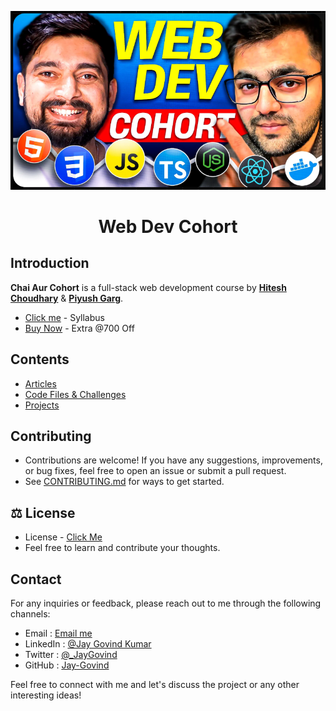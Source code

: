 <a href="https://courses.chaicode.com/">
  <p align=center>
    <img width = "800px" alt="network check karo apna" src="./assets/cohortImage.png">
  <p>
</a>

<h1 align="center">Web Dev Cohort</h1>

<h2 align="left">Introduction</h2>

**Chai Aur Cohort** is a full-stack web development course by **[Hitesh Choudhary](https://www.youtube.com/@chaiaurcode)** & **[Piyush Garg](https://www.youtube.com/@piyushgargdev)**.

- [Click me](https://piyushgargdev.notion.site/Web-Dev-Cohort-1-0-15c45a61dc0380588622c95aea90e7c8) - Syllabus
- [Buy Now](https://courses.chaicode.com/learn/fast-checkout/214297?priceId=0&code=JAY26738&is_affiliate=true&tc=JAY26738) - Extra @700 Off


<h2 align="left">Contents</h2>

- [Articles](./articles/README.md)
- [Code Files & Challenges](./Code%20Files%20&%20Challenges/README.md)
- [Projects](./projects/README.md)
  <br>

## Contributing

- Contributions are welcome! If you have any suggestions, improvements, or bug fixes, feel free to open an issue or submit a pull request.
- See [CONTRIBUTING.md](../CONTRIBUTING.md) for ways to get started.

<h2 align="left">⚖️ License</h2>

- License - [Click Me](./LICENSE)
- Feel free to learn and contribute your thoughts.

## Contact

For any inquiries or feedback, please reach out to me through the following channels:

- Email : [Email me](mailto:govind.iq@gmail.com)
- LinkedIn : [@Jay Govind Kumar](https://www.linkedin.com/in/govind-jay)
- Twitter : [@\_JayGovind](https://twitter.com/_JayGovind)
- GitHub : [Jay-Govind](https://www.github.com/Jay-Govind-Kumar)

Feel free to connect with me and let's discuss the project or any other interesting ideas!
